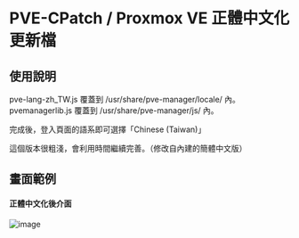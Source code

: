 # PVE-CPatch / Proxmox VE 正體中文化更新檔


## 使用說明
  
pve-lang-zh_TW.js 覆蓋到 /usr/share/pve-manager/locale/ 內。
pvemanagerlib.js 覆蓋到 /usr/share/pve-manager/js/ 內。

完成後，登入頁面的語系即可選擇「Chinese (Taiwan)」

這個版本很粗淺，會利用時間繼續完善。（修改自內建的簡體中文版）
  

          

      
## 畫面範例


#### 正體中文化後介面
![image](https://raw.githubusercontent.com/jasoncheng7115/pve-cpatch/master/%E8%AA%AA%E6%98%8E%E5%9C%96/vm_summary.png)
